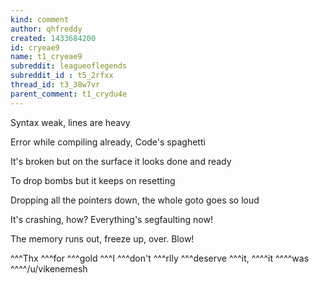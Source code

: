 ```yaml
---
kind: comment
author: qhfreddy
created: 1433684200
id: cryeae9
name: t1_cryeae9
subreddit: leagueoflegends
subreddit_id : t5_2rfxx
thread_id: t3_38w7vr
parent_comment: t1_crydu4e
---
```


Syntax weak, lines are heavy

Error while compiling already, Code's spaghetti

It's broken but on the surface it looks done and ready

To drop bombs but it keeps on resetting

Dropping all the pointers down, the whole goto goes so loud

It's crashing, how? Everything's segfaulting now!

The memory runs out, freeze up, over. Blow!

^^^Thx ^^^for ^^^gold ^^^I ^^^don't ^^^rlly ^^^deserve ^^^it, ^^^^it ^^^^was ^^^^/u/vikenemesh
